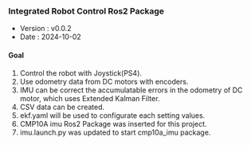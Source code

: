 ### Integrated Robot Control Ros2 Package

* Version : v0.0.2
* Date : 2024-10-02

#### Goal

1. Control the robot with Joystick(PS4).  
2. Use odometry data from DC motors with encoders.  
3. IMU can be correct the accumulatable errors in the odometry of DC motor, which uses Extended Kalman Filter.  
4. CSV data can be created.  
5. ekf.yaml will be used to configurate each setting values.  
6. CMP10A imu Ros2 Package was inserted for this project.  
7. imu.launch.py was updated to start cmp10a_imu package.  
